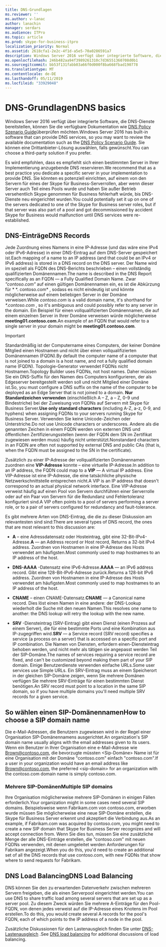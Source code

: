 ```yaml
---
title: DNS-Grundlagen
ms.reviewer: ''
ms.author: v-lanac
author: lanachin
manager: serdars
ms.audience: ITPro
ms.topic: article
ms.prod: skype-for-business-itpro
localization_priority: Normal
ms.assetid: 2618cfa1-2e2c-4f1d-a5e5-70a0286591a7
description: Windows Server 2016 verfügt über integrierte Software, die DNS-Dienste bereitstellen, können Sie die verfügbare Dokumentation wie das DNS-Richtlinie Szenario Handbuch überprüfen möchten. Sie können eine Drittanbieter-Lösung auswählen, falls gewünscht.
ms.openlocfilehash: 246b482aa94f3989261310c7d36551360708d0b1
ms.sourcegitcommit: bb53f131fabb03a66f0d000f8ba668fbad190778
ms.translationtype: MT
ms.contentlocale: de-DE
ms.lasthandoff: 05/11/2019
ms.locfileid: "33929048"
---
```

# <a name="dns-basics"></a><span data-ttu-id="10267-104">DNS-Grundlagen</span><span class="sxs-lookup"><span data-stu-id="10267-104">DNS basics</span></span>
 
<span data-ttu-id="10267-105">Windows Server 2016 verfügt über integrierte Software, die DNS-Dienste bereitstellen, können Sie die verfügbare Dokumentation wie [DNS Policy Szenario Guide](https://docs.microsoft.com/windows-server/networking/dns/deploy/dns-policy-scenario-guide)überprüfen möchten.</span><span class="sxs-lookup"><span data-stu-id="10267-105">Windows Server 2016 has built-in software that can provide DNS services, so you may want to review the available documentation such as the [DNS Policy Scenario Guide](https://docs.microsoft.com/windows-server/networking/dns/deploy/dns-policy-scenario-guide).</span></span> <span data-ttu-id="10267-106">Sie können eine Drittanbieter-Lösung auswählen, falls gewünscht.</span><span class="sxs-lookup"><span data-stu-id="10267-106">You can choose a third-party solution if you prefer.</span></span>
  
<span data-ttu-id="10267-107">Es wird empfohlen, dass es empfiehlt sich einen bestimmten Server in Ihrer Implementierung anzugebende DNS reservieren.</span><span class="sxs-lookup"><span data-stu-id="10267-107">We recommend that as a best practice you dedicate a specific server in your implementation to provide DNS.</span></span> <span data-ttu-id="10267-108">Sie könnten es potenziell einrichten, auf einem von den Servern für eines der Skype für Business-Serverrollen, aber wenn dieser Server auch Teil eines Pools wurde und haben Sie außer Betrieb versehentlich Skype genommen für Business fehlerhaft würde, bis DNS-Dienste neu eingerichtet wurden.</span><span class="sxs-lookup"><span data-stu-id="10267-108">You could potentially set it up on one of the servers dedicated to one of the Skype for Business server roles, but if that server was also part of a pool and got decommissioned by accident Skype for Business would malfunction until DNS services were re-established.</span></span>
  
## <a name="dns-records"></a><span data-ttu-id="10267-109">DNS-Einträge</span><span class="sxs-lookup"><span data-stu-id="10267-109">DNS Records</span></span>

<span data-ttu-id="10267-110">Jede Zuordnung eines Namens in eine IP-Adresse (und das wäre eine IPv4 oder IPv6-Adresse) in einer DNS-Eintrag auf dem DNS-Server gespeichert ist.</span><span class="sxs-lookup"><span data-stu-id="10267-110">Each mapping of a name to an IP address (and that could be an IPv4 or IPv6 address) is stored in a DNS record on the DNS server.</span></span> <span data-ttu-id="10267-111">Der Name wird im speziell als FQDN des DNS-Berichts beschrieben – einen vollständig qualifizierten Domänennamen.</span><span class="sxs-lookup"><span data-stu-id="10267-111">The name is described in the DNS Report specifically as an FQDN — a Fully Qualified Domain Name.</span></span> <span data-ttu-id="10267-112">Zwar *"contoso.com"* auf einen gültigen Domänennamen ein, es ist die Abkürzung für \* \*. contoso.com\* , sodass es nicht eindeutig ist und könnte möglicherweise auf einem beliebigen Server in der Domäne verweisen.</span><span class="sxs-lookup"><span data-stu-id="10267-112">While  *contoso.com*  is a valid domain name, it's shorthand for *\*.contoso.com*  , so it's ambiguous and could possibly refer to any server in the domain.</span></span> <span data-ttu-id="10267-113">Ein Beispiel für einen vollqualifizierten Domänennamen, die auf einem einzelnen Server in Ihrer Domäne verweisen würde möglicherweise **meeting01.contoso.com**.</span><span class="sxs-lookup"><span data-stu-id="10267-113">An example of an FQDN that would refer to a single server in your domain might be **meeting01.contoso.com**.</span></span>
  
> [!IMPORTANT]
> <span data-ttu-id="10267-114">Standardmäßig ist der Computername eines Computers, der keiner Domäne Mitglied einen Hostnamen und nicht über einen vollqualifizierten Domänennamen (FQDN).</span><span class="sxs-lookup"><span data-stu-id="10267-114">By default the computer name of a computer that is not joined to a domain is a host name, and not a fully qualified domain name (FQDN).</span></span> <span data-ttu-id="10267-115">Topologie-Generator verwendet FQDNs nicht Hostnamen.</span><span class="sxs-lookup"><span data-stu-id="10267-115">Topology Builder uses FQDNs, not host names.</span></span> <span data-ttu-id="10267-116">Daher müssen Sie ein DNS-Suffix für den Namen des Computers konfigurieren, der als Edgeserver bereitgestellt werden soll und nicht Mitglied einer Domäne ist.</span><span class="sxs-lookup"><span data-stu-id="10267-116">So, you must configure a DNS suffix on the name of the computer to be deployed as an Edge Server that is not joined to a domain.</span></span> <span data-ttu-id="10267-117">**Nur Standardzeichen verwenden** (einschließlich A – Z, a – Z, 0-9 und Bindestriche) bei der Zuweisung von FQDNs auf Servern mit Skype für Business Server.</span><span class="sxs-lookup"><span data-stu-id="10267-117">**Use only standard characters** (including A-Z, a-z, 0-9, and hyphens) when assigning FQDNs to your servers running Skype for Business Server.</span></span> <span data-ttu-id="10267-118">Verwenden Sie keine Unicode-Zeichen oder Unterstriche.</span><span class="sxs-lookup"><span data-stu-id="10267-118">Do not use Unicode characters or underscores.</span></span> <span data-ttu-id="10267-119">Andere als die genannten Zeichen in einem FQDN werden von externen DNS und öffentlichen Zertifizierungsstellen (wenn der FQDN dem SN im Zertifikat zugewiesen werden muss) häufig nicht unterstützt.</span><span class="sxs-lookup"><span data-stu-id="10267-119">Nonstandard characters in an FQDN are often not supported by external DNS and public CAs (that is, when the FQDN must be assigned to the SN in the certificate).</span></span>
  
<span data-ttu-id="10267-120">Zusätzlich zu einer IP-Adresse der vollqualifizierten Domänennamen zuordnen eine **VIP-Adresse** konnte – eine virtuelle IP-Adresse.</span><span class="sxs-lookup"><span data-stu-id="10267-120">In addition to an IP address, the FQDN could map to a **VIP** — A virtual IP address.</span></span> <span data-ttu-id="10267-121">Eine VIP-Adresse ist eine IP-Adresse, die eine tatsächliche physische Netzwerkschnittstelle entsprechen nicht.</span><span class="sxs-lookup"><span data-stu-id="10267-121">A VIP is an IP address that doesn't correspond to an actual physical network interface.</span></span> <span data-ttu-id="10267-122">Eine VIP-Adresse verweist häufig auf einen Pool von Servern durchführen einer Serverrolle oder auf ein Paar von Servern für die Redundanz und Fehlertoleranz konfiguriert sind.</span><span class="sxs-lookup"><span data-stu-id="10267-122">A VIP often points to a pool of servers performing a server role, or to a pair of servers configured for redundancy and fault-tolerance.</span></span>
  
<span data-ttu-id="10267-123">Es gibt mehrere Arten von DNS-Eintrag, die die zu dieser Diskussion am relevantesten sind sind:</span><span class="sxs-lookup"><span data-stu-id="10267-123">There are several types of DNS record, the ones that are most relevant to this discussion are:</span></span> 
  
- <span data-ttu-id="10267-124">**A** – eine Adressdatensatz oder Hosteintrag, gibt eine 32-Bit-IPv4-Adresse.</span><span class="sxs-lookup"><span data-stu-id="10267-124">**A** — an Address record or Host record, Returns a 32-bit IPv4 address.</span></span> <span data-ttu-id="10267-125">Zuordnen von Hostnamen in eine IP-Adresse des Hosts verwendet am häufigsten.</span><span class="sxs-lookup"><span data-stu-id="10267-125">Most commonly used to map hostnames to an IP address of the host.</span></span>
    
- <span data-ttu-id="10267-126">**DNS-AAAA** -Datensatz eine IPv6-Adresse.</span><span class="sxs-lookup"><span data-stu-id="10267-126">**AAAA** — an IPv6 address record.</span></span> <span data-ttu-id="10267-127">Gibt eine 128-Bit-IPv6-Adresse zurück.</span><span class="sxs-lookup"><span data-stu-id="10267-127">Returns a 128-bit IPv6 address.</span></span> <span data-ttu-id="10267-128">Zuordnen von Hostnamen in eine IP-Adresse des Hosts verwendet am häufigsten.</span><span class="sxs-lookup"><span data-stu-id="10267-128">Most commonly used to map hostnames to an IP address of the host.</span></span>
    
- <span data-ttu-id="10267-129">**CNAME** – einen CNAME-Datensatz.</span><span class="sxs-lookup"><span data-stu-id="10267-129">**CNAME** — a Canonical name record.</span></span> <span data-ttu-id="10267-130">Dies löst einen Namen in eine andere: der DNS-Lookup wiederholt die Suche mit den neuen Namen.</span><span class="sxs-lookup"><span data-stu-id="10267-130">This resolves one name to another: the DNS lookup will retry the lookup with the new name.</span></span>
    
- <span data-ttu-id="10267-131">**SRV** -Diensteintrag (SRV-Eintrag) gibt einen Dienst (einen Prozess auf einem Server), die für eine bestimmte Ports und eine Kombination aus IP-zugegriffen wird.</span><span class="sxs-lookup"><span data-stu-id="10267-131">**SRV** — a Service record (SRV record) specifies a service (a process on a server) that is accessed on a specific port and IP combination.</span></span> <span data-ttu-id="10267-132">Die Namen von Diensten, erfordern einen-Diensteintrag behoben werden, und nicht mehr als tätigen sie angepasst werden Teil der SIP-Domäne.</span><span class="sxs-lookup"><span data-stu-id="10267-132">The names of services requiring a service record are fixed, and can't be customized beyond making them part of your SIP domain.</span></span> <span data-ttu-id="10267-133">Einige Benutzerdienste verwenden einfache URLs.</span><span class="sxs-lookup"><span data-stu-id="10267-133">Some user services use Simple URLs.</span></span> <span data-ttu-id="10267-134">Ein SRV-Eintrag muss an einem Speicherort in der gleichen SIP-Domäne zeigen, wenn Sie mehrere Domänen verfügen Sie mehrere SRV-Einträge für einen bestimmten Dienst benötigen.</span><span class="sxs-lookup"><span data-stu-id="10267-134">An SRV record must point to a location in the same SIP domain, so if you have multiple domains you'll need multiple SRV records for a given service.</span></span>
    
## <a name="how-to-choose-a-sip-domain-name"></a><span data-ttu-id="10267-135">So wählen einen SIP-Domänennamen</span><span class="sxs-lookup"><span data-stu-id="10267-135">How to choose a SIP domain name</span></span>
<span data-ttu-id="10267-136"><a name="BK_NameSIP"> </a></span><span class="sxs-lookup"><span data-stu-id="10267-136"></span></span>

<span data-ttu-id="10267-137">Die e-Mail-Adressen, die Benutzern zugewiesen wird in der Regel einer Organisation SIP-Domänennamens ausgerichtet.</span><span class="sxs-lookup"><span data-stu-id="10267-137">An organization's SIP domain name usually aligns with the email addresses given to its users.</span></span> <span data-ttu-id="10267-138">Wenn ein Benutzer in Ihrer Organisation eine e-Mail-Adresse wie Brown@contoso.com, die bevorzugte müssten \<Sip-Domäne\> Name ist für eine Organisation mit der Domäne "contoso.com" einfach "contoso.com".</span><span class="sxs-lookup"><span data-stu-id="10267-138">If a user in your organization would have an email address like Brown@contoso.com, the preferred \<sip-domain\> for an organization with the contoso.com domain name is simply contoso.com.</span></span>
  
### <a name="multiple-sip-domains"></a><span data-ttu-id="10267-139">Mehrere SIP-Domänen</span><span class="sxs-lookup"><span data-stu-id="10267-139">Multiple SIP domains</span></span>

 <span data-ttu-id="10267-140">Ihre Organisation möglicherweise mehrere SIP-Domänen in einigen Fällen erforderlich.</span><span class="sxs-lookup"><span data-stu-id="10267-140">Your organization might in some cases need several SIP domains.</span></span> <span data-ttu-id="10267-141">Beispielsweise wenn Fabrikam.com von contoso.com, erworben wurde müssen Sie möglicherweise eine neue SIP-Domäne erstellen, die Skype für Business Server erkennt und akzeptiert die Verbindung aus.</span><span class="sxs-lookup"><span data-stu-id="10267-141">As an example, if Fabrikam.com was acquired by contoso.com, you might need to create a new SIP domain that Skype for Business Server recognizes and will accept connection from.</span></span> <span data-ttu-id="10267-142">Wenn Sie dies tun, müssen Sie eine zusätzliche Menge der alle DNS-Einträge erstellen, die "contoso.com" mit neuen FQDNs verwenden, mit denen umgeleitet werden Anforderungen für Fabrikam angezeigt.</span><span class="sxs-lookup"><span data-stu-id="10267-142">When you do this, you'd need to create an additional set of all the DNS records that use contoso.com, with new FQDNs that show where to send requests for Fabrikam.</span></span>
  
## <a name="dns-load-balancing"></a><span data-ttu-id="10267-143">DNS Load Balancing</span><span class="sxs-lookup"><span data-stu-id="10267-143">DNS Load Balancing</span></span>
<span data-ttu-id="10267-144"><a name="BK_NameSIP"> </a></span><span class="sxs-lookup"><span data-stu-id="10267-144"></span></span>

<span data-ttu-id="10267-145">DNS können Sie den zu erwartenden Datenverkehr zwischen mehreren Servern freigeben, die als einen Serverpool eingerichtet werden.</span><span class="sxs-lookup"><span data-stu-id="10267-145">You can use DNS to share traffic load among several servers that are set up as a server pool.</span></span> <span data-ttu-id="10267-146">Zu diesem Zweck würden Sie mehrere A-Einträge für den Pool-FQDN, von denen jedes verweist auf die IP-Adresse eines Knotens im Pool erstellen.</span><span class="sxs-lookup"><span data-stu-id="10267-146">To do this, you would create several A records for the pool's FQDN, each of which points to the IP address of a node in the pool.</span></span>
  
<span data-ttu-id="10267-147">Zusätzliche Diskussionen für den Lastenausgleich finden Sie unter [DNS-Lastenausgleich](../../plan-your-deployment/edge-server-deployments/advanced-edge-server-dns.md#DNSLB) .</span><span class="sxs-lookup"><span data-stu-id="10267-147">See [DNS load balancing](../../plan-your-deployment/edge-server-deployments/advanced-edge-server-dns.md#DNSLB) for additional discussions of load balancing.</span></span>
  

